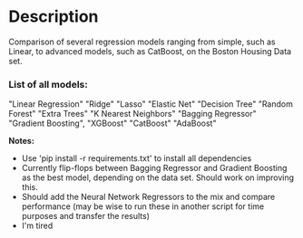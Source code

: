 <h1>Description</h1>
Comparison of several regression models ranging from simple, such as Linear, to advanced models, such as CatBoost, on the Boston Housing Data set.

<h3>List of all models:</h3>
  "Linear Regression"
  "Ridge"
  "Lasso"
  "Elastic Net"
  "Decision Tree"
  "Random Forest"
  "Extra Trees"
  "K Nearest Neighbors"
  "Bagging Regressor"
  "Gradient Boosting",
  "XGBoost"
  "CatBoost"
  "AdaBoost"

**Notes:**
* Use 'pip install -r requirements.txt' to install all dependencies
* Currently flip-flops between Bagging Regressor and Gradient Boosting as the best model, depending on the data set. Should work on improving this.
* Should add the Neural Network Regressors to the mix and compare performance (may be wise to run these in another script for time purposes and transfer the results)
* I'm tired
